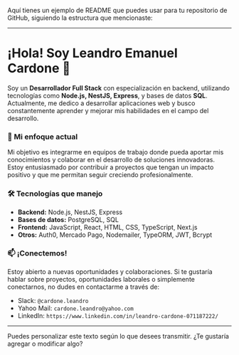 Aquí tienes un ejemplo de README que puedes usar para tu repositorio de GitHub, siguiendo la estructura que mencionaste:

---

# ¡Hola! Soy Leandro Emanuel Cardone 👋

Soy un **Desarrollador Full Stack** con especialización en backend, utilizando tecnologías como **Node.js, NestJS, Express**, y bases de datos **SQL**. Actualmente, me dedico a desarrollar aplicaciones web y busco constantemente aprender y mejorar mis habilidades en el campo del desarrollo.

### 🌟 Mi enfoque actual
Mi objetivo es integrarme en equipos de trabajo donde pueda aportar mis conocimientos y colaborar en el desarrollo de soluciones innovadoras. Estoy entusiasmado por contribuir a proyectos que tengan un impacto positivo y que me permitan seguir creciendo profesionalmente.

### 🛠️ Tecnologías que manejo
- **Backend:** Node.js, NestJS, Express
- **Bases de datos:** PostgreSQL, SQL
- **Frontend:** JavaScript, React, HTML, CSS, TypeScript, Next.js
- **Otros:** Auth0, Mercado Pago, Nodemailer, TypeORM, JWT, Bcrypt

### 📫 ¡Conectemos!
Estoy abierto a nuevas oportunidades y colaboraciones. Si te gustaría hablar sobre proyectos, oportunidades laborales o simplemente conectarnos, no dudes en contactarme a través de:
- Slack: `@cardone.leandro`
- Yahoo Mail: `cardone.leandro@yahoo.com`
- LinkedIn: `https://www.linkedin.com/in/leandro-cardone-071187222/`

---

Puedes personalizar este texto según lo que desees transmitir. ¿Te gustaría agregar o modificar algo?
